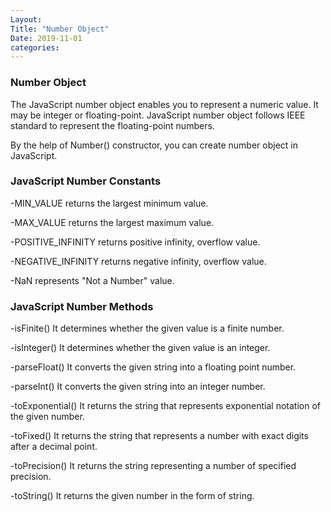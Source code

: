 ```yaml
---
Layout:
Title: "Number Object"
Date: 2019-11-01
categories:
---
```


### Number Object
The JavaScript number object enables you to represent a numeric value. It may be integer or floating-point. JavaScript number object follows IEEE standard to represent the floating-point numbers.

By the help of Number() constructor, you can create number object in JavaScript. 

### JavaScript Number Constants
-MIN_VALUE	returns the largest minimum value.

-MAX_VALUE	returns the largest maximum value.

-POSITIVE_INFINITY	returns positive infinity, overflow value.

-NEGATIVE_INFINITY	returns negative infinity, overflow value.

-NaN	represents "Not a Number" value.


### JavaScript Number Methods
-isFinite()	It determines whether the given value is a finite number.

-isInteger()	It determines whether the given value is an integer.

-parseFloat()	It converts the given string into a floating point number.

-parseInt()	It converts the given string into an integer number.

-toExponential()	It returns the string that represents exponential notation of the given number.

-toFixed()	It returns the string that represents a number with exact digits after a decimal point.

-toPrecision()	It returns the string representing a number of specified precision.

-toString()	It returns the given number in the form of string.

### 